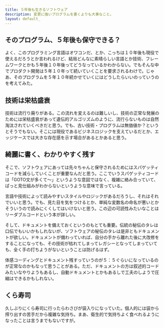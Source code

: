 ```yaml
---
title: ５年後も生きるソフトウェア
description: 変更に強いプログラムを書くよりも大事なこと。
layout: default_
---
```


## そのプログラム、５年後も保守できる？
よく、このプログラミング言語はオワコンだ、とか、こっちは１０年後も現役で使えるだろうとか言われるけど、結局どんなに素晴らしい言語とか技術、フレームワークとかも５年後１０年後ってどうなっているかわからない。でもそんな中でプロダクト開発は５年１０年って続いていくことを要求されるわけで。じゃあ、そのプログラムを５年１０年続かせていくにはどうしたらいいのっていうのを考えてみた。

## 技術は栄枯盛衰
技術は流行り廃りがある。この流れを変えるのは難しいし、技術の正常な発展のためには栄枯盛衰があって遺伝的アルゴリズムのように、流行らないものは自然淘汰されていくべきだと思う。でも、古い技術・プログラムは無価値か？というとそうでもない。そこには現役であるビジネスロジックを支えているだとか、エッジケースでは大きな存在感を示す場合があるとかあると思う。

## 綺麗に書く、わかりやすく残す
そこで、ソフトウェアにあっては先々ちゃんと保守されるためにはスパゲッティコードを減らしていくことが重要なんだと思う。ここでいうスパゲッティコードは「GOTO文が多くて〜」というような意図ではなく、複雑に絡み合っていて、ぱっと見仕組みがわからないというような意味で言っている。

言語や技術によって読みやすいスタイルやロジックがあるだろうし、それはそれでいいと思う。でも、見た目を気をつけるとか、単純な変数名の命名が悪いとかそういうので読みにくくしてはいけないと思う。この辺の可読性みたいなことはリーダブルコードという本が詳しい。

そして、ドキュメントを備えておくというのもとても重要。伝統の秘伝のタレは口伝でもいいかもしれないが、ソフトウェアの秘伝のタレは是非ともドキュメントが欲しい。ドキュメントが備わっていれば、自分の手から離れた後に大改修をすることになっても、その技術が枯れてしまってレガシーとなってしまっていても、全く手の打ちようがないということは防げるはず。

体感コーディングとドキュメント残すっていうのが５：５ぐらいになっているのが正常なのかもなって思うことがある。ただ、ドキュメントの方は叙述的コードみたいなやりようもあるし、自動ドキュメントとかもあるしで工夫のしようで圧縮はできるかもしれない。

## くら寿司
久しぶりにくら寿司に行ったらわさびが袋入りになっていた。個人的には袋から搾り出すの苦手だから複雑な気持ち。まあ、衛生的で気持ちよく食べれるようになったことは言うまでもないですが。